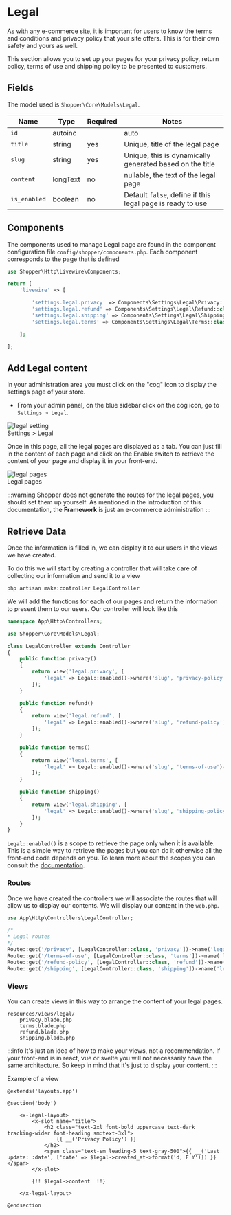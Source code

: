 # Legal

As with any e-commerce site, it is important for users to know the terms and conditions and privacy policy that your site offers. This is for their own safety and yours as well.

This section allows you to set up your pages for your privacy policy, return policy, terms of use and shipping policy to be presented to customers.

## Fields
The model used is `Shopper\Core\Models\Legal`.

| Name        | Type      | Required   |  Notes   |
|--------------|-----------|------------|------------|
| `id`  | autoinc   |            |   auto     |
| `title` | string  | yes | Unique, title of the legal page |
| `slug` | string  | yes | Unique, this is dynamically generated based on the title |
| `content`| longText | no | nullable, the text of the legal page |
| `is_enabled` | boolean | no | Default `false`, define if this legal page is ready to use|

## Components
The components used to manage Legal page are found in the component configuration file `config/shopper/components.php`. Each component corresponds to the page that is defined

```php
use Shopper\Http\Livewire\Components;

return [
    'livewire' => [

        'settings.legal.privacy' => Components\Settings\Legal\Privacy::class,
        'settings.legal.refund' => Components\Settings\Legal\Refund::class,
        'settings.legal.shipping' => Components\Settings\Legal\Shipping::class,
        'settings.legal.terms' => Components\Settings\Legal\Terms::class,

    ];

];
```

## Add Legal content
In your administration area you must click on the "cog" icon to display the settings page of your store.

- From your admin panel, on the blue sidebar click on the cog icon, go to `Settings > Legal`.

<div class="screenshot">
    <img src="/img/screenshots/{{version}}/settings-legal.png" alt="legal setting">
    <div class="caption">Settings > Legal</div>
</div>

Once in this page, all the legal pages are displayed as a tab. You can just fill in the content of each page and click on the Enable switch to retrieve the content of your page and display it in your front-end.

<div class="screenshot">
    <img src="/img/screenshots/{{version}}/legal-screenshot.png" alt="legal pages">
    <div class="caption">Legal pages</div>
</div>

:::warning
Shopper does not generate the routes for the legal pages, you should set them up yourself. As mentioned in the introduction of this documentation, the **Framework** is just an e-commerce administration
:::

## Retrieve Data
Once the information is filled in, we can display it to our users in the views we have created.

To do this we will start by creating a controller that will take care of collecting our information and send it to a view

```bash
php artisan make:controller LegalController
```

We will add the functions for each of our pages and return the information to present them to our users. Our controller will look like this

```php
namespace App\Http\Controllers;

use Shopper\Core\Models\Legal;

class LegalController extends Controller
{
    public function privacy()
    {
        return view('legal.privacy', [
            'legal' => Legal::enabled()->where('slug', 'privacy-policy')->first(),
        ]);
    }

    public function refund()
    {
        return view('legal.refund', [
            'legal' => Legal::enabled()->where('slug', 'refund-policy')->first(),
        ]);
    }

    public function terms()
    {
        return view('legal.terms', [
            'legal' => Legal::enabled()->where('slug', 'terms-of-use')->first(),
        ]);
    }

    public function shipping()
    {
        return view('legal.shipping', [
            'legal' => Legal::enabled()->where('slug', 'shipping-policy')->first(),
        ]);
    }
}
```

`Legal::enabled()` is a scope to retrieve the page only when it is available. This is a simple way to retrieve the pages but you can do it otherwise all the front-end code depends on you. To learn more about the scopes you can consult the [documentation](https://laravel.com/docs/10.x/eloquent#local-scopes).

### Routes
Once we have created the controllers we will associate the routes that will allow us to display our contents. We will display our content in the `web.php`.

```php
use App\Http\Controllers\LegalController;

/*
* Legal routes
*/
Route::get('/privacy', [LegalController::class, 'privacy'])->name('legal.privacy');
Route::get('/terms-of-use', [LegalController::class, 'terms'])->name('legal.terms');
Route::get('/refund-policy', [LegalController::class, 'refund'])->name('legal.refund');
Route::get('/shipping', [LegalController::class, 'shipping'])->name('legal.shipping');
```

### Views
You can create views in this way to arrange the content of your legal pages.

``` files theme:github-light
resources/views/legal/
    privacy.blade.php
    terms.blade.php
    refund.blade.php
    shipping.blade.php
```

:::info
It's just an idea of how to make your views, not a recommendation. If your front-end is in react, vue or svelte you will not necessarily have the same architecture. So keep in mind that it's just to display your content.
:::

Example of a view

```blade
@extends('layouts.app')

@section('body')

    <x-legal-layout>
        <x-slot name="title">
            <h2 class="text-2xl font-bold uppercase text-dark tracking-wider font-heading sm:text-3xl">
                {{ __('Privacy Policy') }}
            </h2>
            <span class="text-sm leading-5 text-gray-500">{{ __('Last update: :date', ['date' => $legal->created_at->format('d, F Y')]) }}</span>
        </x-slot>

        {!! $legal->content  !!}

    </x-legal-layout>

@endsection
```
